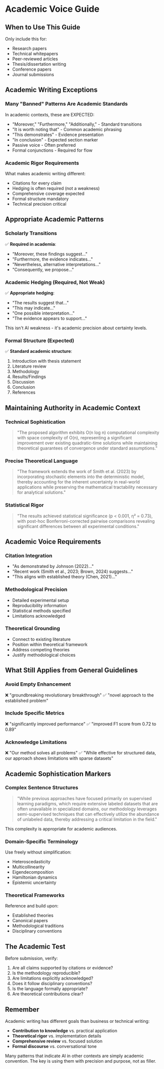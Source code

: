 # Academic Voice Guide

## When to Use This Guide

Only include this for:

- Research papers
- Technical whitepapers
- Peer-reviewed articles
- Thesis/dissertation writing
- Conference papers
- Journal submissions

## Academic Writing Exceptions

### Many "Banned" Patterns Are Academic Standards

In academic contexts, these are EXPECTED:

- "Moreover," "Furthermore," "Additionally," - Standard transitions
- "It is worth noting that" - Common academic phrasing
- "This demonstrates" - Evidence presentation
- "In conclusion" - Expected section marker
- Passive voice - Often preferred
- Formal conjunctions - Required for flow

### Academic Rigor Requirements

What makes academic writing different:

- Citations for every claim
- Hedging is often required (not a weakness)
- Comprehensive coverage expected
- Formal structure mandatory
- Technical precision critical

## Appropriate Academic Patterns

### Scholarly Transitions

✅ **Required in academia**:

- "Moreover, these findings suggest..."
- "Furthermore, the evidence indicates..."
- "Nevertheless, alternative interpretations..."
- "Consequently, we propose..."

### Academic Hedging (Required, Not Weak)

✅ **Appropriate hedging**:

- "The results suggest that..."
- "This may indicate..."
- "One possible interpretation..."
- "The evidence appears to support..."

This isn't AI weakness - it's academic precision about certainty levels.

### Formal Structure (Expected)

✅ **Standard academic structure**:

1. Introduction with thesis statement
2. Literature review
3. Methodology
4. Results/Findings
5. Discussion
6. Conclusion
7. References

## Maintaining Authority in Academic Context

### Technical Sophistication

> "The proposed algorithm exhibits O(n log n) computational complexity with space complexity of O(n), representing a
> significant improvement over existing quadratic-time solutions while maintaining theoretical guarantees of convergence
> under standard assumptions."

### Precise Theoretical Language

> "The framework extends the work of Smith et al. (2023) by incorporating stochastic elements into the deterministic
> model, thereby accounting for the inherent uncertainty in real-world applications while preserving the mathematical
> tractability necessary for analytical solutions."

### Statistical Rigor

> "The results achieved statistical significance (p < 0.001, η² = 0.73), with post-hoc Bonferroni-corrected pairwise
> comparisons revealing significant differences between all experimental conditions."

## Academic Voice Requirements

### Citation Integration

- "As demonstrated by Johnson (2022)..."
- "Recent work (Smith et al., 2023; Brown, 2024) suggests..."
- "This aligns with established theory (Chen, 2021)..."

### Methodological Precision

- Detailed experimental setup
- Reproducibility information
- Statistical methods specified
- Limitations acknowledged

### Theoretical Grounding

- Connect to existing literature
- Position within theoretical framework
- Address competing theories
- Justify methodological choices

## What Still Applies from General Guidelines

### Avoid Empty Enhancement

❌ "groundbreaking revolutionary breakthrough" ✅ "novel approach to the established problem"

### Include Specific Metrics

❌ "significantly improved performance" ✅ "improved F1 score from 0.72 to 0.89"

### Acknowledge Limitations

❌ "Our method solves all problems" ✅ "While effective for structured data, our approach shows limitations with sparse
datasets"

## Academic Sophistication Markers

### Complex Sentence Structures

> "While previous approaches have focused primarily on supervised learning paradigms, which require extensive labeled
> datasets that are often unavailable in specialized domains, our methodology leverages semi-supervised techniques that
> can effectively utilize the abundance of unlabeled data, thereby addressing a critical limitation in the field."

This complexity is appropriate for academic audiences.

### Domain-Specific Terminology

Use freely without simplification:

- Heteroscedasticity
- Multicollinearity
- Eigendecomposition
- Hamiltonian dynamics
- Epistemic uncertainty

### Theoretical Frameworks

Reference and build upon:

- Established theories
- Canonical papers
- Methodological traditions
- Disciplinary conventions

## The Academic Test

Before submission, verify:

1. Are all claims supported by citations or evidence?
2. Is the methodology reproducible?
3. Are limitations explicitly acknowledged?
4. Does it follow disciplinary conventions?
5. Is the language formally appropriate?
6. Are theoretical contributions clear?

## Remember

Academic writing has different goals than business or technical writing:

- **Contribution to knowledge** vs. practical application
- **Theoretical rigor** vs. implementation details
- **Comprehensive review** vs. focused solution
- **Formal discourse** vs. conversational tone

Many patterns that indicate AI in other contexts are simply academic convention. The key is using them with precision
and purpose, not as filler.
